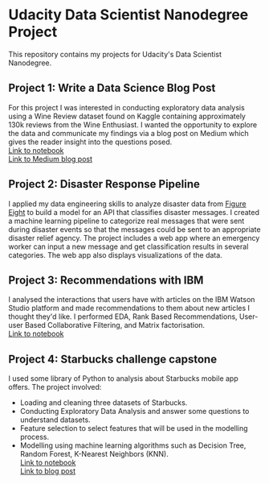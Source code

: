 # Udacity Data Scientist Nanodegree Project

This repository contains my projects for Udacity's Data Scientist Nanodegree.

## Project 1: Write a Data Science Blog Post 
For this project I was interested in conducting exploratory data analysis using a Wine Review dataset found on Kaggle containing approximately 130k reviews from the Wine Enthusiast. I wanted the opportunity to explore the data and communicate my findings via a blog post on Medium which gives the reader insight into the questions posed.    
[Link to notebook](https://github.com/phongvn2611/Udacity-Data-Scientist-Nanodegree-Project/blob/main/Data-Science-Blog-Post/Wine_Rating_Analysis.ipynb)    
[Link to Medium blog post](https://medium.com/@phongvn2611/wine-selection-from-a-data-perspective-e45b2f616ef3)


## Project 2: Disaster Response Pipeline 
I applied my data engineering skills to analyze disaster data from [Figure Eight](https://appen.com/) to build a model for an API that classifies disaster messages. I created a machine learning pipeline to categorize real messages that were sent during disaster events so that the messages could be sent to an appropriate disaster relief agency. The project includes a web app where an emergency worker can input a new message and get classification results in several categories. The web app also displays visualizations of the data.

## Project 3: Recommendations with IBM
I analysed the interactions that users have with articles on the IBM Watson Studio platform and made recommendations to them about new articles I thought they'd like. I performed EDA, Rank Based Recommendations, User-user Based Collaborative Filtering, and Matrix factorisation.     
[Link to notebook](https://github.com/phongvn2611/Udacity-Data-Scientist-Nanodegree-Project/blob/main/Recommendations-With-IBM/Recommendations_with_IBM.ipynb)

## Project 4: Starbucks challenge capstone
I used some library of Python to analysis about Starbucks mobile app offers. The project involved:
- Loading and cleaning three datasets of Starbucks.
- Conducting Exploratory Data Analysis and answer some questions to understand datasets.
- Feature selection to select features that will be used in the modelling process.
- Modelling using machine learning algorithms such as Decision Tree, Random Forest, K-Nearest Neighbors (KNN).     
[Link to notebook](https://github.com/phongvn2611/Udacity-Data-Scientist-Nanodegree-Project/blob/main/Starbucks-Challenge-Capstone/Starbucks_Capstone_notebook.ipynb)     
[Link to blog post](https://medium.com/@phongvn2611/starbucks-mobile-app-offer-analysis-b25d4d5d5c6b)
